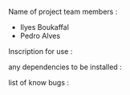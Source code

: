 Name of project team members : 
- Ilyes Boukaffal
- Pedro Alves

Inscription for use : 

any dependencies to be installed :

list of know bugs :